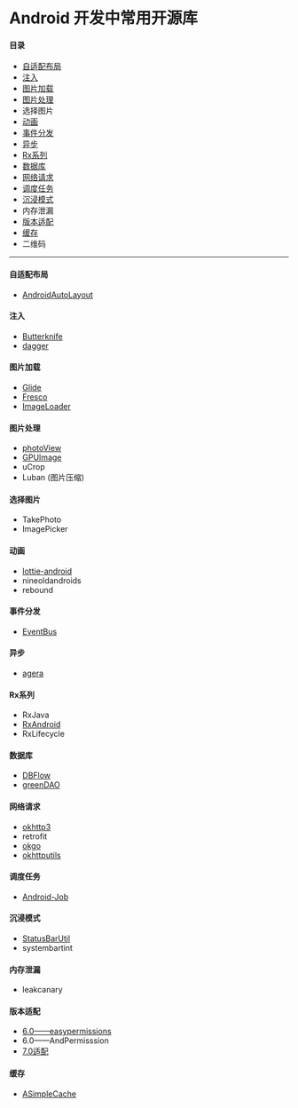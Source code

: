 # Android  开发中常用开源库

#### 目录

* [自适配布局](#自适配布局)
* [注入](#注入)
* [图片加载](#图片加载)
* [图片处理](#图片处理)
* 选择图片
* [动画](#动画)
* [事件分发](#事件分发)
* [异步](#异步)
* [Rx系列](#rx系列)
* [数据库](#数据库)
* [网络请求](#网络请求)
* [调度任务](#调度任务)
* [沉浸模式](#沉浸模式)
* 内存泄漏
* [版本适配](#版本适配)
* [缓存](#缓存)
* 二维码

---

#### 自适配布局

* [AndroidAutoLayout](https://github.com/hongyangAndroid/AndroidAutoLayout)

#### 注入

* [Butterknife](https://github.com/JakeWharton/butterknife)
* [dagger](https://github.com/square/dagger)

#### 图片加载

* [Glide](https://github.com/bumptech/glide)
* [Fresco](https://github.com/facebook/fresco)
* [ImageLoader](https://github.com/nostra13/Android-Universal-Image-Loader)

#### 图片处理

* [photoView](https://github.com/chrisbanes/PhotoView)
* [GPUImage](https://github.com/CyberAgent/android-gpuimage)
* uCrop
* Luban \(图片压缩\)

#### 选择图片

* TakePhoto
* ImagePicker

#### 动画

* [lottie-android](https://github.com/airbnb/lottie-android)
* nineoldandroids
* rebound

#### 事件分发

* [EventBus](https://github.com/greenrobot/EventBus)

#### 异步

* [agera](https://github.com/google/agera)

#### Rx系列

* RxJava
* [RxAndroid](https://github.com/ReactiveX/RxAndroid)
* RxLifecycle

#### 数据库

* [DBFlow](https://github.com/Raizlabs/DBFlow)
* [greenDAO](https://github.com/greenrobot/greenDAO)

#### 网络请求

* [okhttp3](https://github.com/square/okhttp)
* retrofit
* [okgo](https://github.com/jeasonlzy/okhttp-OkGo)
* [okhttputils](https://github.com/hongyangAndroid/okhttputils)

#### 调度任务

* [Android-Job](https://github.com/evernote/android-job)

#### 沉浸模式

* [StatusBarUtil](https://github.com/laobie/StatusBarUtil/)
* systembartint

#### 内存泄漏

* leakcanary

#### 版本适配

* [6.0——easypermissions](https://github.com/googlesamples/easypermissions)
* 6.0——AndPermisssion
* [7.0适配](http://blog.csdn.net/chay_chan/article/details/57083383)

#### 缓存

* [ASimpleCache](https://github.com/yangfuhai/ASimpleCache)



